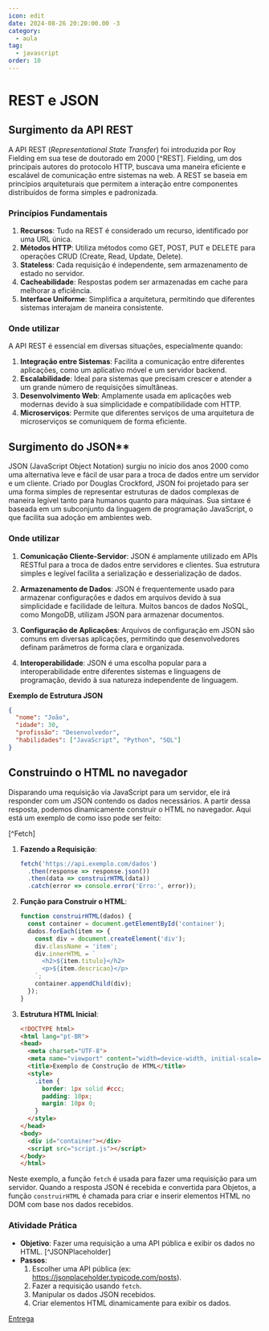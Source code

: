 ```yaml
---
icon: edit
date: 2024-08-26 20:20:00.00 -3
category:
  - aula
tag:
  - javascript
order: 10
---
```



# REST e JSON

## Surgimento da API REST

A API REST (_Representational State Transfer_) foi introduzida por Roy Fielding em sua tese de doutorado em 2000 [^REST]. Fielding, um dos principais autores do protocolo HTTP, buscava uma maneira eficiente e escalável de comunicação entre sistemas na web. A REST se baseia em princípios arquiteturais que permitem a interação entre componentes distribuídos de forma simples e padronizada.

### Princípios Fundamentais

1. **Recursos**: Tudo na REST é considerado um recurso, identificado por uma URL única.
2. **Métodos HTTP**: Utiliza métodos como GET, POST, PUT e DELETE para operações CRUD (Create, Read, Update, Delete).
3. **Stateless**: Cada requisição é independente, sem armazenamento de estado no servidor.
4. **Cacheabilidade**: Respostas podem ser armazenadas em cache para melhorar a eficiência.
5. **Interface Uniforme**: Simplifica a arquitetura, permitindo que diferentes sistemas interajam de maneira consistente.

### Onde utilizar 

A API REST é essencial em diversas situações, especialmente quando:

1. **Integração entre Sistemas**: Facilita a comunicação entre diferentes aplicações, como um aplicativo móvel e um servidor backend.
2. **Escalabilidade**: Ideal para sistemas que precisam crescer e atender a um grande número de requisições simultâneas.
3. **Desenvolvimento Web**: Amplamente usada em aplicações web modernas devido à sua simplicidade e compatibilidade com HTTP.
4. **Microserviços**: Permite que diferentes serviços de uma arquitetura de microserviços se comuniquem de forma eficiente.


## Surgimento do JSON**

JSON (JavaScript Object Notation) surgiu no início dos anos 2000 como uma alternativa leve e fácil de usar para a troca de dados entre um servidor e um cliente. Criado por Douglas Crockford, JSON foi projetado para ser uma forma simples de representar estruturas de dados complexas de maneira legível tanto para humanos quanto para máquinas. Sua sintaxe é baseada em um subconjunto da linguagem de programação JavaScript, o que facilita sua adoção em ambientes web.

### Onde utilizar

1. **Comunicação Cliente-Servidor**: JSON é amplamente utilizado em APIs RESTful para a troca de dados entre servidores e clientes. Sua estrutura simples e legível facilita a serialização e desserialização de dados.

2. **Armazenamento de Dados**: JSON é frequentemente usado para armazenar configurações e dados em arquivos devido à sua simplicidade e facilidade de leitura. Muitos bancos de dados NoSQL, como MongoDB, utilizam JSON para armazenar documentos.

3. **Configuração de Aplicações**: Arquivos de configuração em JSON são comuns em diversas aplicações, permitindo que desenvolvedores definam parâmetros de forma clara e organizada.

4. **Interoperabilidade**: JSON é uma escolha popular para a interoperabilidade entre diferentes sistemas e linguagens de programação, devido à sua natureza independente de linguagem.

**Exemplo de Estrutura JSON**

```json
{
  "nome": "João",
  "idade": 30,
  "profissão": "Desenvolvedor",
  "habilidades": ["JavaScript", "Python", "SQL"]
}
```

## Construindo o HTML no navegador

Disparando uma requisição via JavaScript para um servidor, ele irá responder com um JSON contendo os dados necessários. A partir dessa resposta, podemos dinamicamente construir o HTML no navegador. Aqui está um exemplo de como isso pode ser feito:

[^Fetch]

1. **Fazendo a Requisição**:
   ```javascript
   fetch('https://api.exemplo.com/dados')
     .then(response => response.json())
     .then(data => construirHTML(data))
     .catch(error => console.error('Erro:', error));
   ```

2. **Função para Construir o HTML**:
   ```javascript
   function construirHTML(dados) {
     const container = document.getElementById('container');
     dados.forEach(item => {
       const div = document.createElement('div');
       div.className = 'item';
       div.innerHTML = `
         <h2>${item.titulo}</h2>
         <p>${item.descricao}</p>
       `;
       container.appendChild(div);
     });
   }
   ```

3. **Estrutura HTML Inicial**:
   ```html
   <!DOCTYPE html>
   <html lang="pt-BR">
   <head>
     <meta charset="UTF-8">
     <meta name="viewport" content="width=device-width, initial-scale=1.0">
     <title>Exemplo de Construção de HTML</title>
     <style>
       .item {
         border: 1px solid #ccc;
         padding: 10px;
         margin: 10px 0;
       }
     </style>
   </head>
   <body>
     <div id="container"></div>
     <script src="script.js"></script>
   </body>
   </html>
   ```

Neste exemplo, a função `fetch` é usada para fazer uma requisição para um servidor. Quando a resposta JSON é recebida e convertida para Objetos, a função `construirHTML` é chamada para criar e inserir elementos HTML no DOM com base nos dados recebidos.



### Atividade Prática

- **Objetivo**: Fazer uma requisição a uma API pública e exibir os dados no HTML. [^JSONPlaceholder]
- **Passos**:
  1. Escolher uma API pública (ex: https://jsonplaceholder.typicode.com/posts).
  2. Fazer a requisição usando `fetch`.
  3. Manipular os dados JSON recebidos.
  4. Criar elementos HTML dinamicamente para exibir os dados.

[Entrega](https://classroom.github.com/a/6CFmY5WW)


<!-- @include: ../bib/bib.md -->